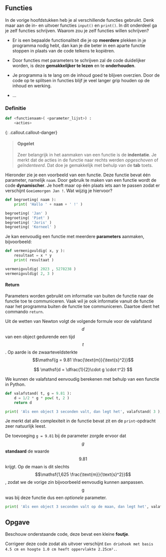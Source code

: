 ## Functies
In de vorige hoofdstukken heb je al verschillende functies gebruikt. Denk maar aan de in- en uitvoer functies `input()` en `print()`. In dit onderdeel ga je zelf functies schrijven. Waarom zou je zelf functies willen schrijven?

-   Er is een bepaalde functionaliteit die je op **meerdere** plekken in je programma nodig hebt, dan kan je die beter in een aparte functie stoppen in plaats van de code telkens te kopiëren.

-   Door functies met parameters te schrijven zal de code duidelijker worden, is deze **gemakkelijker te lezen** en te **onderhouden**.

-   Je programma is te lang om de inhoud goed te blijven overzien. Door de code op te splitsen in functies blijf je veel langer grip houden op de inhoud en werking.

-   ...

### Definitie
```python
def <functienaam>( <parameter_lijst>) :
    <acties>
```

{: .callout.callout-danger}
> #### Opgelet
> Zeer belangrijk in het aanmaken van een functie is de **indentatie**. Je merkt dat de acties in de functie naar rechts werden *opgeschoven* of *geïndenteerd*. Dat doe je gemakkelijk met behulp van de **tab** toets.

Hieronder zie je een voorbeeld van een functie. Deze functie bevat één parameter, namelijk `naam`. Door gebruik te maken van een functie wordt de code **dynamischer**. Je hoeft maar op één plaats iets aan te passen zodat er verschijnt `Goeiemorgen Jan !`. Wat wijzig je hiervoor?

```python
def begroeting( naam ):
    print( 'Hallo ' + naam + ' !' )

begroeting( 'Jan' ) 
begroeting( 'Piet' )
begroeting( 'Joris' )
begroeting( 'Korneel' )
```

Je kan eenvoudig een functie met meerdere **parameters** aanmaken, bijvoorbeeld:

```python
def vermenigvuldig( x, y ):
    resultaat = x * y
    print( resultaat )

vermenigvuldig( 2023 , 5278238 )
vermenigvuldig( 2, 3 )
```

#### Return

Parameters worden gebruikt om informatie van buiten de functie naar de functie toe te communiceren. Vaak wil je ook informatie vanuit de functie naar het programma buiten de functie toe communiceren. Daartoe dient het commando `return`.

Uit de wetten van Newton volgt de volgende formule voor de valafstand $$d$$ van een object gedurende een tijd $$t$$. Op aarde is de zwaarteveldsterkte $$\mathsf{g = 9.81 \frac{\text{m}}{\text{s}^2}}$$

$$
\mathsf{d = \dfrac{1}{2}\cdot g \cdot t^2}
$$

We kunnen de valafstand eenvoudig berekenen met behulp van een functie in Python. 
```python
def valafstand( t, g = 9.81 ):
    d = 1/2 * g * pow( t, 2 )
    return d

print( 'Als een object 3 seconden valt, dan legt het', valafstand( 3 ), 'm af.')
```
Je merkt dat alle complexiteit in de functie bevat zit en de `print`-opdracht zeer natuurlijk leest.

De toevoeging `g = 9.81` bij de parameter zorgde ervoor dat $$g$$ **standaard** de waarde $$9.81$$ krijgt. Op de maan is dit slechts $$\mathsf{1,625 \frac{\text{m}}{\text{s}^2}}$$, zodat we de vorige zin bijvoorbeeld eenvoudig kunnen aanpassen. $$\mathsf{g}$$ was bij deze functie dus een *optionele* parameter.
```python
print( 'Als een object 3 seconden valt op de maan, dan legt het', valafstand( 3, 1.625 ), 'm af.')
```

## Opgave
Beschouw onderstaande code, deze bevat een kleine **foutje**. 

Corrigeer deze code zodat als uitvoer verschijnt `Een driehoek met basis 4.5 cm en hoogte 1.0 cm heeft oppervlakte 2.25cm².`.